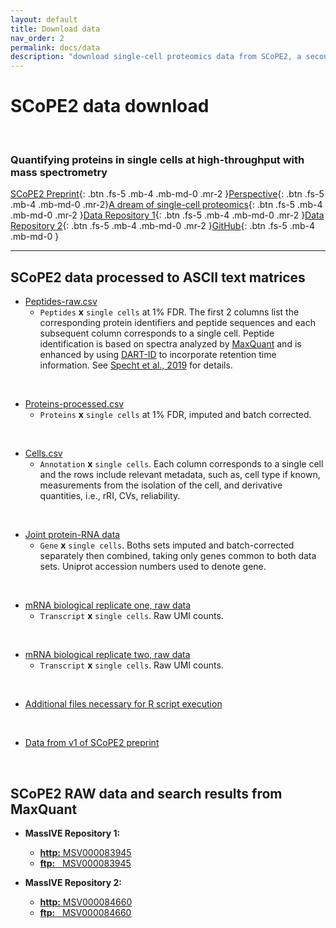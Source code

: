 ```yaml
---
layout: default
title: Download data
nav_order: 2
permalink: docs/data
description: "download single-cell proteomics data from SCoPE2, a second generation SCoPE-MS" 
---
```


# SCoPE2 data download

&nbsp;


### Quantifying proteins in single cells at high-throughput with mass spectrometry

[SCoPE2 Preprint](https://doi.org/10.1101/665307){: .btn .fs-5 .mb-4 .mb-md-0 .mr-2 }[Perspective](https://pubs.acs.org/doi/10.1021/acs.jproteome.8b00257){: .btn .fs-5 .mb-4 .mb-md-0 .mr-2}[A dream of single-cell proteomics](https://www.nature.com/articles/s41592-019-0540-6){: .btn .fs-5 .mb-4 .mb-md-0 .mr-2 }[Data Repository 1](ftp://massive.ucsd.edu/MSV000083945){: .btn .fs-5 .mb-4 .mb-md-0 .mr-2 }[Data Repository 2](ftp://massive.ucsd.edu/MSV000084660){: .btn .fs-5 .mb-4 .mb-md-0 .mr-2 }[GitHub](https://github.com/SlavovLab/SCoPE2/tree/master/code){: .btn .fs-5 .mb-4 .mb-md-0 }

------------



## SCoPE2 data processed to ASCII text matrices


* [Peptides-raw.csv](https://drive.google.com/open?id=1c9fwYI4qf9LzaQHf0wXoYAr2fuqNhNll)
  - `Peptides` **x** `single cells` at 1% FDR.  The first 2 columns list the corresponding protein identifiers and peptide sequences and each subsequent column corresponds to a single cell. Peptide identification is based on spectra analyzed by [MaxQuant](https://www.maxquant.org/)  and is enhanced by using [DART-ID](https://dart-id.slavovlab.net/) to incorporate retention time information. See [Specht et al., 2019](https://www.biorxiv.org/content/10.1101/665307v1) for details.   

&nbsp;

* [Proteins-processed.csv](https://drive.google.com/open?id=1c5Z3b_2gOwDyHCLm9ycY3hXckY1GDd5L)
   - `Proteins` **x** `single cells` at 1% FDR, imputed and batch corrected.

&nbsp;

* [Cells.csv](https://drive.google.com/open?id=1c0nUlgQN1CjeWMZGjC_bTmcAe-e9rfaT)
   - `Annotation` **x**  `single cells`. Each column corresponds to a single cell and the rows include relevant metadata, such as, cell type if known, measurements from the isolation of the cell, and derivative quantities, i.e., rRI, CVs, reliability.

&nbsp;

* [Joint protein-RNA data](https://drive.google.com/open?id=1bzLv2h6A91CtWMc73rKZrZGmyHP5c4B5)
   - `Gene` **x**  `single cells`. Boths sets imputed and batch-corrected separately then combined, taking only genes common to both data sets. Uniprot accession numbers used to denote gene. 

&nbsp;

* [mRNA biological replicate one, raw data](https://drive.google.com/open?id=1cN6UgSrZfqKdOjwJ0VyEYp6m_Fy9eANR)
   - `Transcript` **x**  `single cells`. Raw UMI counts. 

&nbsp;

* [mRNA biological replicate two, raw data](https://drive.google.com/open?id=1cuoYiqKgzVnUoFnFmrpXWKVfaFwiboeo)
   - `Transcript` **x**  `single cells`. Raw UMI counts. 

&nbsp;

* [Additional files necessary for R script execution](https://drive.google.com/open?id=1VzBfmNxziRYqayx3SP-cOe2gu129Obgx)

&nbsp;

* [Data from v1 of SCoPE2 preprint](https://drive.google.com/open?id=1cMQ-SIGpHwSfx9wJF2fIa-t8yX329LPM)

&nbsp;

## SCoPE2 RAW data and search results from MaxQuant

* **MassIVE Repository 1:**
  - [**http:**  MSV000083945](https://massive.ucsd.edu/ProteoSAFe/dataset.jsp?task=de6aace2096845378ab9ef288e43aa75)
  - [**ftp:** &nbsp; MSV000083945](ftp://massive.ucsd.edu/MSV000083945)

* **MassIVE Repository 2:**
  - [**http:**  MSV000084660](https://massive.ucsd.edu/ProteoSAFe/dataset.jsp?accession=MSV000084660)
  - [**ftp:** &nbsp; MSV000084660](ftp://massive.ucsd.edu/MSV000084660)